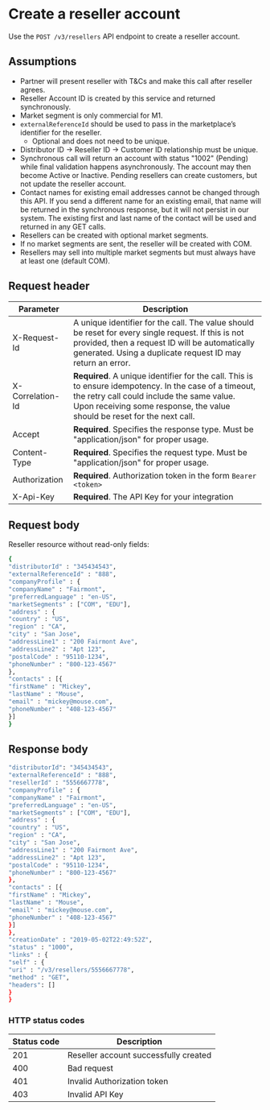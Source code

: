 # Create a reseller account

Use the `POST /v3/resellers` API endpoint to create a reseller account.

## Assumptions

* Partner will present reseller with T&Cs and make this call after reseller agrees.
* Reseller Account ID is created by this service and returned synchronously.
* Market segment is only commercial for M1.
* `externalReferenceId` should be used to pass in the marketplace’s identifier for the reseller.
  * Optional and does not need to be unique.
* Distributor ID -> Reseller ID -> Customer ID relationship must be unique.
* Synchronous call will return an account with status "1002" (Pending) while final validation happens asynchronously. The account may then become Active or Inactive. Pending resellers can create customers, but not update the reseller account.
* Contact names for existing email addresses cannot be changed through this API. If you send a different name for an existing email, that name will be returned in the synchronous response, but it will not persist in our system. The existing first and last name of the contact will be used and returned in any GET calls.
* Resellers can be created with optional market segments.
* If no market segments are sent, the reseller will be created with COM.
* Resellers may sell into multiple market segments but must always have at least one (default COM).

## Request header

|Parameter | Description |
|--|--|
| X-Request-Id | A unique identifier for the call. The value should be reset for every single request. If this is not provided, then a request ID will be automatically generated. Using a duplicate request ID may return an error.|
| X-Correlation-Id | **Required**. A unique identifier for the call. This is to ensure idempotency. In the case of a timeout, the retry call could include the same value. Upon receiving some response, the value should be reset for the next call.|
| Accept | **Required**. Specifies the response type. Must be "application/json" for proper usage. |
| Content-Type | **Required**. Specifies the request type. Must be "application/json" for proper usage. |
| Authorization | **Required**. Authorization token in the form `Bearer <token>` |
| X-Api-Key | **Required**. The API Key for your integration|

## Request body

Reseller resource without read-only fields:

```bash
{
"distributorId" : "345434543",
"externalReferenceId" : "888",
"companyProfile" : {
"companyName" : "Fairmont",
"preferredLanguage" : "en-US",
"marketSegments" : ["COM", "EDU"],
"address" : {
"country" : "US",
"region" : "CA",
"city" : "San Jose",
"addressLine1" : "200 Fairmont Ave",
"addressLine2" : "Apt 123",
"postalCode" : "95110-1234",
"phoneNumber" : "800-123-4567"
},
"contacts" : [{
"firstName" : "Mickey",
"lastName" : "Mouse",
"email" : "mickey@mouse.com",
"phoneNumber" : "408-123-4567"
}]
}
```

## Response body

```bash
"distributorId": "345434543",
"externalReferenceId" : "888",
"resellerId" : "5556667778",
"companyProfile" : {
"companyName" : "Fairmont",
"preferredLanguage" : "en-US",
"marketSegments" : ["COM", "EDU"],
"address" : {
"country" : "US",
"region" : "CA",
"city" : "San Jose",
"addressLine1" : "200 Fairmont Ave",
"addressLine2" : "Apt 123",
"postalCode" : "95110-1234",
"phoneNumber" : "800-123-4567"
},
"contacts" : [{
"firstName" : "Mickey",
"lastName" : "Mouse",
"email" : "mickey@mouse.com",
"phoneNumber" : "408-123-4567"
}]
},
"creationDate" : "2019-05-02T22:49:52Z",
"status" : "1000",
"links" : {
"self" : {
"uri" : "/v3/resellers/5556667778",
"method" : "GET",
"headers": []
}
}
```

### HTTP status codes

| Status code | Description |
|--|--|
|201|Reseller account successfully created|
|400 | Bad request|
|401|Invalid Authorization token|
|403| Invalid API Key|
